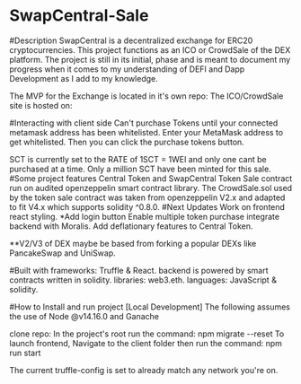 # SwapCentral-Sale

#Description
SwapCentral is a decentralized exchange for ERC20 cryptocurrencies. This project functions as an ICO or CrowdSale of the DEX platform. The project is still in its initial, phase and is meant to document my progress when it comes to my  understanding of DEFI and Dapp Development as I add to my knowledge.

The MVP for the Exchange is located in it's own repo:
The ICO/CrowdSale site is hosted on:

#Interacting with client side
Can't purchase Tokens until your connected metamask address has been whitelisted.
Enter your MetaMask address to get whitelisted.
Then you can click the purchase tokens button.

SCT is currently set to the RATE of 1SCT = 1WEI and only one cant be purchased at a time. Only a million SCT have been minted for this sale.
#Some project features
Central Token and SwapCentral Token Sale contract run on audited openzeppelin smart contract library.
The CrowdSale.sol used by the token sale contract was taken from openzeppelin V2.x and adapted to fit V4.x which supports solidity ^0.8.0.
#Next Updates
Work on frontend react styling. *Add login button
Enable multiple token purchase
integrate backend with Moralis.
Add deflationary features to Central Token.

**V2/V3 of DEX maybe be based from forking a popular DEXs like PancakeSwap and UniSwap.

#Built with
frameworks: Truffle & React.
backend is powered by smart contracts written in solidity.
libraries: web3.eth.
languages: JavaScript & solidity.


#How to Install and run project [Local Development]
The following assumes the use of Node @v14.16.0 and Ganache

clone repo:
In the project's root run the command: npm migrate --reset
To launch frontend, Navigate to the client folder then run the command: npm run start

The current truffle-config is set to already match any network you're on.
